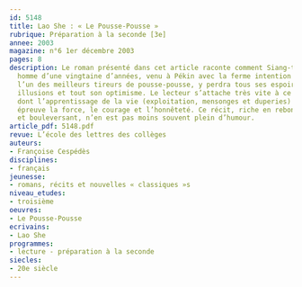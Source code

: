 ```yaml
---
id: 5148
title: Lao She : « Le Pousse-Pousse »
rubrique: Préparation à la seconde [3e]
annee: 2003
magazine: n°6 1er décembre 2003
pages: 8
description: Le roman présenté dans cet article raconte comment Siang-tse, un jeune
  homme d’une vingtaine d’années, venu à Pékin avec la ferme intention d’y devenir
  l’un des meilleurs tireurs de pousse-pousse, y perdra tous ses espoirs, toutes ses
  illusions et tout son optimisme. Le lecteur s’attache très vite à ce personnage
  dont l’apprentissage de la vie (exploitation, mensonges et duperies) mettra à rude
  épreuve la force, le courage et l’honnêteté. Ce récit, riche en rebondissements
  et bouleversant, n’en est pas moins souvent plein d’humour.
article_pdf: 5148.pdf
revue: L’école des lettres des collèges
auteurs:
- Françoise Cespédès
disciplines:
- français
jeunesse:
- romans, récits et nouvelles « classiques »s
niveau_etudes:
- troisième
oeuvres:
- Le Pousse-Pousse
ecrivains:
- Lao She
programmes:
- lecture - préparation à la seconde
siecles:
- 20e siècle
---
```

